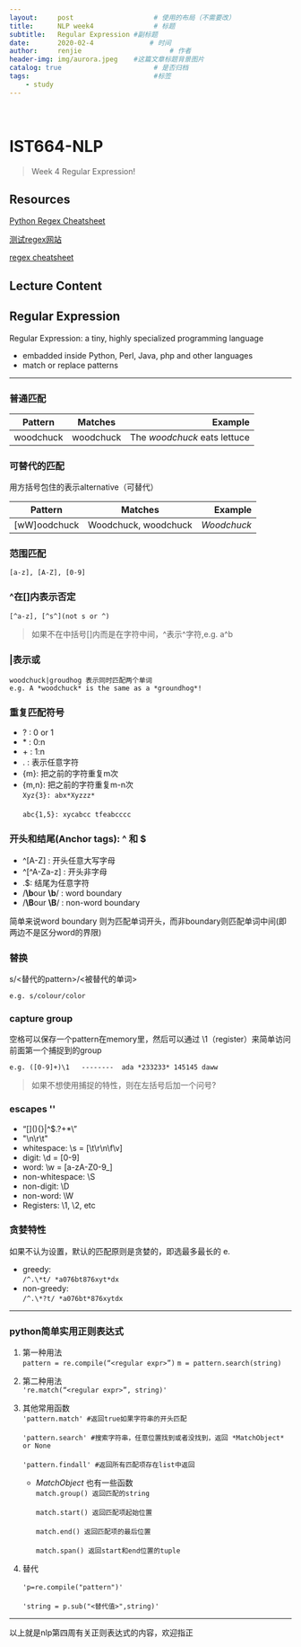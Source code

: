 ```yaml
---
layout:     post                    # 使用的布局（不需要改）
title:      NLP week4               # 标题 
subtitle:   Regular Expression #副标题
date:       2020-02-4              # 时间
author:     renjie                      # 作者
header-img: img/aurora.jpeg    #这篇文章标题背景图片
catalog: true                       # 是否归档
tags:                               #标签
    - study
---
```

<font size="4"></font><br />
# **IST664-NLP**
>Week 4 Regular Expression!

## **Resources**
[Python Regex Cheatsheet](https://www.debuggex.com/cheatsheet/regex/python)

[测试regex网站](https://regex101.com/)

[regex cheatsheet](http://web.mit.edu/hackl/www/lab/turkshop/slides/regex-cheatsheet.pdf)

## **Lecture Content**

## **Regular Expression**
Regular Expression: a tiny, highly specialized programming language

- embadded inside Python, Perl, Java, php and other languages
- match or replace patterns


***

### 普通匹配

| Pattern       | Matches       |Example                        |
| ------------- |:-------------:| -----------------------------:|
| woodchuck     | woodchuck     | The *woodchuck* eats lettuce  |

### 可替代的匹配
用方括号包住的表示alternative（可替代）

| Pattern       | Matches             |Example     |
| ------------- |:-------------------:| ----------:|
| [wW]oodchuck  | Woodchuck, woodchuck| *Woodchuck*|

### 范围匹配
	[a-z], [A-Z], [0-9]

### ^在[]内表示否定
	[^a-z], [^s^](not s or ^)
>如果不在中括号[]内而是在字符中间，^表示^字符,e.g. a^b

### |表示或
	woodchuck|groudhog 表示同时匹配两个单词 
	e.g. A *woodchuck* is the same as a *groundhog*!

### 重复匹配符号
- ? : 	0 or 1
- \* : 0:n
- \+ : 1:n
- . : 表示任意字符
- {m}: 把之前的字符重复m次
- {m,n}: 把之前的字符重复m-n次
<br/>`Xyz{3}: abx*Xyzzz*` </br>
<br/>`abc{1,5}: xycabcc tfeabcccc` </br>

### 开头和结尾(Anchor tags): ^ 和 $
- ^\[A-Z]  : 开头任意大写字母
- ^\[^A-Za-z] : 开头非字母
- .$: 结尾为任意字符
- /**\b**our **\b**/ : word boundary
- /**\B**our **\B**/ : non-word boundary

简单来说word boundary 则为匹配单词开头，而非boundary则匹配单词中间(即两边不是区分word的界限)

### 替换

s/<替代的pattern>/<被替代的单词>

`e.g. s/colour/color`
### capture group
空格可以保存一个pattern在memory里，然后可以通过 \1（register）来简单访问前面第一个捕捉到的group

`e.g. ([0-9]+)\1   --------  ada *233233* 145145 daww `

>  如果不想使用捕捉的特性，则在左括号后加一个问号?

### escapes '\'
-  “\[](){}\|^$.?+\*\”
-  "\n\r\t"
-  whitespace: \s = \[\t\r\n\f\v]
-  digit: \d = \[0-9]
-  word: \w = \[a-zA-Z0-9_]
-  non-whitespace: \S
-  non-digit: \D
-  non-word: \W
- Registers: \1, \2, etc

### 贪婪特性
如果不认为设置，默认的匹配原则是贪婪的，即选最多最长的
e.

* greedy:  
`/^.\*t/ *a076bt876xyt*dx`
* non-greedy:  
`/^.\*?t/ *a076bt*876xytdx`

***
### python简单实用正则表达式
1. 第一种用法  
	`pattern = re.compile(“<regular expr>”)`
	`m = pattern.search(string)`
	
2. 第二种用法  
	`'re.match(“<regular expr>”, string)' `
	
3. 其他常用函数
	<br/>`'pattern.match' #返回true如果字符串的开头匹配`</br>
	<br/>`'pattern.search' #搜索字符串，任意位置找到或者没找到，返回 *MatchObject* or None`</br>
	<br/>`'pattern.findall' #返回所有匹配项存在list中返回`</br>

	- *MatchObject* 也有一些函数
		<br/>`match.group() 返回匹配的string`</br>
		<br/>`match.start() 返回匹配项起始位置`</br>
		<br/>`match.end() 返回匹配项的最后位置`</br>
		<br/>`match.span() 返回start和end位置的tuple`</br>
4. 替代  
	<br/>`'p=re.compile("pattern")' `</br>
	<br/>`'string = p.sub("<替代值>",string)'`</br>
	
***
以上就是nlp第四周有关正则表达式的内容，欢迎指正
